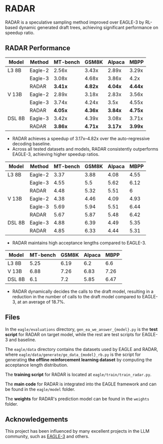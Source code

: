 # RADAR

RADAR is a speculative sampling method improved over EAGLE-3 by RL-based dynamic generated draft trees, achieving significant performance on speedup ratio.

## RADAR Performance

| Model  | Method  | MT-bench  | GSM8K     | Alpaca    | MBPP      |
| ------ | ------- | --------- | --------- | --------- | --------- |
| L3 8B  | Eagle-2 | 2.56x     | 3.43x     | 2.89x     | 3.29x     |
|        | Eagle-3 | 3.08x     | 4.68x     | 3.86x     | 4.2x      |
|        | RADAR | **3.41x** | **4.82x** | **4.04x** | **4.44x** |
| V 13B  | Eagle-2 | 2.89x     | 3.18x     | 2.83x     | 3.56x     |
|        | Eagle-3 | 3.74x     | 4.24x     | 3.5x      | 4.55x     |
|        | RADAR | **4.05x** | **4.36x** | **3.84x** | **4.75x** |
| DSL 8B | Eagle-3 | 3.42x     | 4.39x     | 3.08x     | 3.71x     |
|        | RADAR | **3.86x** | **4.71x** | **3.17x** | **3.99x** |

- RADAR achieves a speedup of 3.17x–4.82x over the auto-regressive decoding baseline.
- Across all tested datasets and models, RADAR consistently outperforms EAGLE-3, achieving higher speedup ratios.


| Model  | Method  | MT-bench | GSM8K | Alpaca | MBPP |
| ------ | ------- | -------- | ----- | ------ | ---- |
| L3 8B  | Eagle-2 | 3.37     | 3.88  | 4.08   | 4.55 |
|        | Eagle-3 | 4.55     | 5.5   | 5.62   | 6.12 |
|        | RADAR | 4.48     | 5.32  | 5.51   | 6    |
| V 13B  | Eagle-2 | 4.38     | 4.46  | 4.09   | 4.93 |
|        | Eagle-3 | 5.69     | 5.94  | 5.51   | 6.44 |
|        | RADAR | 5.67     | 5.87  | 5.48   | 6.42 |
| DSL 8B | Eagle-3 | 4.88     | 6.39  | 4.49   | 5.35 |
|        | RADAR | 4.85     | 6.33  | 4.44   | 5.31 |

- RADAR maintains high acceptance lengths compared to EAGLE-3.

| Model  | MT-bench | GSM8K | Alpaca | MBPP |
| ------ | -------- | ----- | ------ | ---- |
| L3 8B  | 5.25     | 6.19  | 6.2    | 6.6  |
| V 13B  | 6.88     | 7.26  | 6.83   | 7.26 |
| DSL 8B | 6.1      | 7.2   | 5.85   | 6.47 |

- RADAR dynamically decides the calls to the draft model, resulting in a reduction in the number of calls to the draft model compared to EAGLE-3, at an average of 18.7\%.

## Files
In the `eagle/evaluations` directory, `gen_ea_we_answer_{model}.py` is the **test script** for RADAR on target model, while the rest are test scripts for EAGLE-3 and baseline.  

The `eagle/data` directory contains the datasets used by EAGLE and RADAR, where `eagle/data/generate/ge_data_{model}_rb.py` is the script for generating **the offline reinforcement learning dataset** by computing the acceptance length distribution.  

The **training script** for RADAR is located at `eagle/train/train_radar.py`.  

The **main code** for RADAR is integrated into the EAGLE framework and can be found in the `eagle/model` folder.

The **weights** for RADAR's prediction model can be found in the `weights` folder.

## Acknowledgements

This project has been influenced by many excellent projects in the LLM community, such as [EAGLE-3](https://github.com/SafeAILab/EAGLE) and others.
